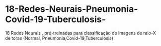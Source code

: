 # 18-Redes-Neurais-Pneumonia-Covid-19-Tuberculosis-
18 Redes Neurais , pré-treinadas para classificação de imagens de raio-X de toras (Normal, Pneumonia,Covid-19,Tuberculosis)

